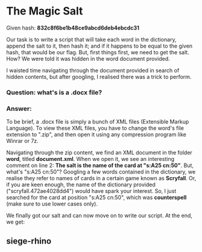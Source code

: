 # The Magic Salt
Given hash: **832c8f6be1b48ce9abcd6deb4ebcdc31**

Our task is to write a script that will take each word in the dictionary, append the salt to it, then hash it; and if it happens to be equal to the given hash, that would be our flag. But, first things first, we need to get the salt. How? We were told it was hidden in the word document provided. 

I waisted time navigating through the document provided in search of hidden contents, but after googling, I realised there was a trick to perform.

### Question: what's is a .docx file?
### Answer: 
To be brief, a .docx file is simply a bunch of XML files (Extensible Markup Language). To view these XML files, you have to change the word's file extension to ".zip", and then open it using any compression program like Winrar or 7z. 

Navigating through the zip content, we find an XML document in the folder **word**, titled **document.xml**. When we open it, we see an interesting comment on line 2: **The salt is the name of the card at "s:A25 cn:50"**. But, what's "s:A25 cn:50"? 
Googling a few words contained in the dictionary, we realise they refer to names of cards in a certain game known as **Scryfall**. Or, if you are keen enough, the name of the dictionary provided ("scryfall.472ae4028dd4") would have spark your interest. So, I just searched for the card at position "s:A25 cn:50", which was **counterspell** (make sure to use lower cases only).

We finally got our salt and can now move on to write our script. At the end, we get:
## siege-rhino
